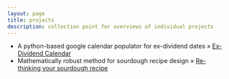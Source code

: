 ```yaml
---
layout: page
title: projects
description: collection point for overviews of individual projects
---
```


<ul class="posts">
    <li><span>A python-based google calendar populator for ex-dividend dates</span> &raquo; <a href="https://mag06.github.io/pages/dividend_calendar.html">Ex-Dividend Calendar</a></li>
    <li><span>Mathematically robust method for sourdough recipe design</span> &raquo; <a href="https://mag06.github.io/pages/sourdough.html">Re-thinking your sourdough recipe</a></li>
</ul>




